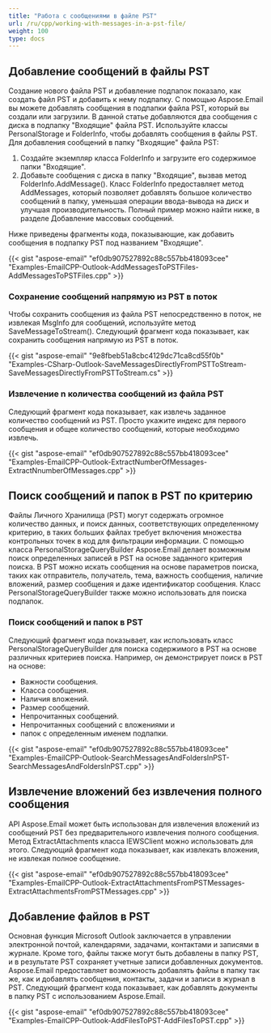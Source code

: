 ```yaml
---
title: "Работа с сообщениями в файле PST"
url: /ru/cpp/working-with-messages-in-a-pst-file/
weight: 100
type: docs
---
```


## **Добавление сообщений в файлы PST**
Создание нового файла PST и добавление подпапок показало, как создать файл PST и добавить к нему подпапку. С помощью Aspose.Email вы можете добавлять сообщения в подпапки файла PST, который вы создали или загрузили. В данной статье добавляются два сообщения с диска в подпапку "Входящие" файла PST. Используйте классы PersonalStorage и FolderInfo, чтобы добавлять сообщения в файлы PST. Для добавления сообщений в папку "Входящие" файла PST:

1. Создайте экземпляр класса FolderInfo и загрузите его содержимое папки "Входящие".
1. Добавьте сообщения с диска в папку "Входящие", вызвав метод FolderInfo.AddMessage(). Класс FolderInfo предоставляет метод AddMessages, который позволяет добавлять большое количество сообщений в папку, уменьшая операции ввода-вывода на диск и улучшая производительность. Полный пример можно найти ниже, в разделе Добавление массовых сообщений.

Ниже приведены фрагменты кода, показывающие, как добавить сообщения в подпапку PST под названием "Входящие".



{{< gist "aspose-email" "ef0db907527892c88c557bb418093cee" "Examples-EmailCPP-Outlook-AddMessagesToPSTFiles-AddMessagesToPSTFiles.cpp" >}}
### **Сохранение сообщений напрямую из PST в поток**
Чтобы сохранить сообщения из файла PST непосредственно в поток, не извлекая MsgInfo для сообщений, используйте метод SaveMessageToStream(). Следующий фрагмент кода показывает, как сохранить сообщения напрямую из PST в поток.



{{< gist "aspose-email" "9e8fbeb51a8cbc4129dc71ca8cd55f0b" "Examples-CSharp-Outlook-SaveMessagesDirectlyFromPSTToStream-SaveMessagesDirectlyFromPSTToStream.cs" >}}
### **Извлечение n количества сообщений из файла PST**
Следующий фрагмент кода показывает, как извлечь заданное количество сообщений из PST. Просто укажите индекс для первого сообщения и общее количество сообщений, которые необходимо извлечь.



{{< gist "aspose-email" "ef0db907527892c88c557bb418093cee" "Examples-EmailCPP-Outlook-ExtractNumberOfMessages-ExtractNnumberOfMessages.cpp" >}}
## **Поиск сообщений и папок в PST по критерию**
Файлы Личного Хранилища (PST) могут содержать огромное количество данных, и поиск данных, соответствующих определенному критерию, в таких больших файлах требует включения множества контрольных точек в код для фильтрации информации. С помощью класса PersonalStorageQueryBuilder Aspose.Email делает возможным поиск определенных записей в PST на основе заданного критерия поиска. В PST можно искать сообщения на основе параметров поиска, таких как отправитель, получатель, тема, важность сообщения, наличие вложений, размер сообщения и даже идентификатор сообщения. Класс PersonalStorageQueryBuilder также можно использовать для поиска подпапок.
### **Поиск сообщений и папок в PST**
Следующий фрагмент кода показывает, как использовать класс PersonalStorageQueryBuilder для поиска содержимого в PST на основе различных критериев поиска. Например, он демонстрирует поиск в PST на основе:

- Важности сообщения.
- Класса сообщения.
- Наличия вложений.
- Размер сообщений.
- Непрочитанных сообщений.
- Непрочитанных сообщений с вложениями и
- папок с определенным именем подпапки.



{{< gist "aspose-email" "ef0db907527892c88c557bb418093cee" "Examples-EmailCPP-Outlook-SearchMessagesAndFoldersInPST-SearchMessagesAndFoldersInPST.cpp" >}}
## **Извлечение вложений без извлечения полного сообщения**
API Aspose.Email может быть использован для извлечения вложений из сообщений PST без предварительного извлечения полного сообщения. Метод ExtractAttachments класса IEWSClient можно использовать для этого. Следующий фрагмент кода показывает, как извлекать вложения, не извлекая полное сообщение.



{{< gist "aspose-email" "ef0db907527892c88c557bb418093cee" "Examples-EmailCPP-Outlook-ExtractAttachmentsFromPSTMessages-ExtractAttachmentsFromPSTMessages.cpp" >}}
## **Добавление файлов в PST**
Основная функция Microsoft Outlook заключается в управлении электронной почтой, календарями, задачами, контактами и записями в журнале. Кроме того, файлы также могут быть добавлены в папку PST, и в результате PST сохраняет учетные записи добавленных документов. Aspose.Email предоставляет возможность добавлять файлы в папку так же, как и добавлять сообщения, контакты, задачи и записи в журнал в PST. Следующий фрагмент кода показывает, как добавлять документы в папку PST с использованием Aspose.Email.



{{< gist "aspose-email" "ef0db907527892c88c557bb418093cee" "Examples-EmailCPP-Outlook-AddFilesToPST-AddFilesToPST.cpp" >}}